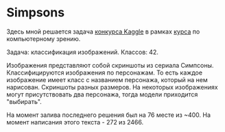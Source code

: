 # Simpsons

Здесь мной решается задача [конкурса Kaggle](https://www.kaggle.com/c/journey-springfield) в рамках [курса](https://stepik.org/course/50352/info) по компьютерному зрению. 

Задача: классификация изображений.
Классов: 42. 

Изображения представляют собой скриншоты из сериала Симпсоны. Классифицируются изображения по персонажам. То есть каждое изображение имеет класс с названием персонажа, который на нем нарисован.
Скриншоты разных размеров. На некоторых изображениях могут присутствовать два персонажа, тогда модели приходится "выбирать".

На момент залива последнего решения был на 76 месте из ~400.
На момент написания этого текста - 272 из 2466.
